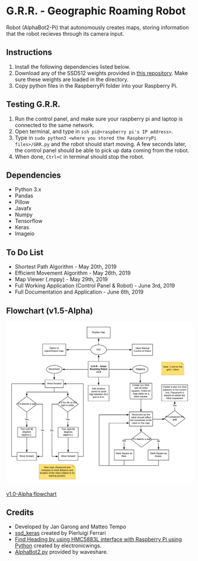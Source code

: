# G.R.R. - Geographic Roaming Robot
Robot (AlphaBot2-Pi) that autonomously creates maps, storing information that the robot recieves through its camera input.

## Instructions
1. Install the following dependencies listed below.
2. Download any of the SSD512 weights provided in [this repository](https://github.com/pierluigiferrari/ssd_keras). Make sure these weights are loaded in the directory.
3. Copy python files in the RaspberryPi folder into your Raspberry Pi.

## Testing G.R.R.
1. Run the control panel, and make sure your raspberry pi and laptop is connected to the same network.
2. Open terminal, and type in ``ssh pi@<raspberry pi's IP address>``.
3. Type in ``sudo python3 <where you stored the RaspberryPi files>/GRR.py`` and the robot should start moving. A few seconds later, the control panel should be able to pick up data coming from the robot.
4. When done, ``Ctrl+C`` in terminal should stop the robot.

## Dependencies
* Python 3.x
* Pandas
* Pillow
* Javafx
* Numpy
* Tensorflow
* Keras
* Imageio

## To Do List
* Shortest Path Algorithm - May 20th, 2019
* Efficient Movement Algorithm - May 26th, 2019
* Map Viewer (.mppy) - May 29th, 2019
* Full Working Application (Control Panel & Robot) - June 3rd, 2019
* Full Documentation and Application - June 6th, 2019

## Flowchart (v1.5-Alpha)
![alt text](https://github.com/Magichanics/GRR-Pi/blob/be8724e657bfecf57ec7b9cd98e724eef330caae/curr_ver.png)

[v1.0-Alpha flowchart](https://github.com/Magichanics/GRR-Pi/blob/c3b9f0c6a45b725a5bf3c15971ff976d40f442e5/version_flowchart.png)

## Credits
* Developed by Jan Garong and Matteo Tempo
* [ssd_keras](https://github.com/pierluigiferrari/ssd_keras) created by Pierluigi Ferrari
* [Find Heading by using HMC5883L interface with Raspberry Pi using Python](http://www.electronicwings.com) created by electronicwings.
* [AlphaBot2.py](https://www.waveshare.com/) provided by waveshare.
